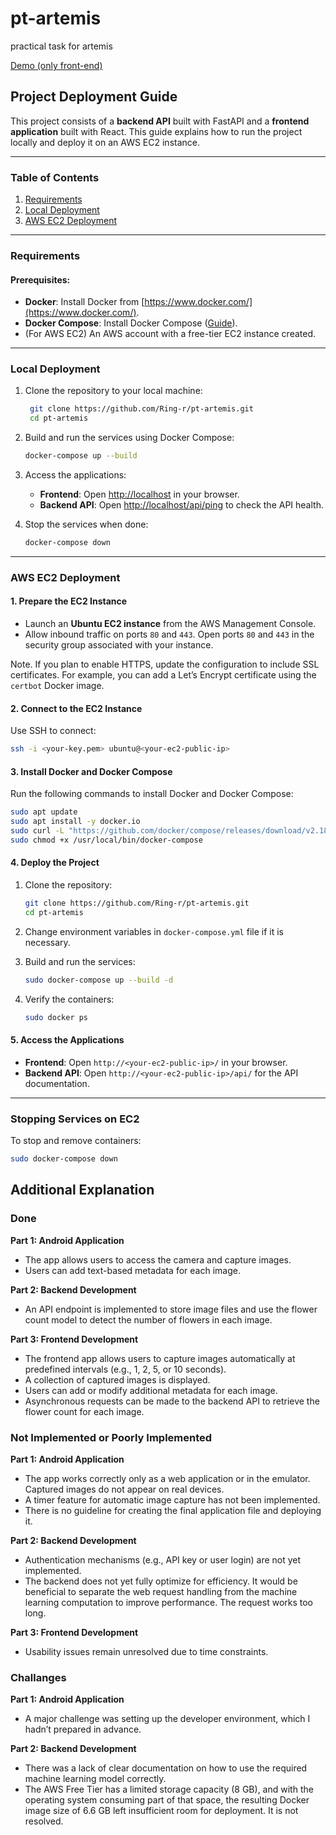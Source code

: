 # pt-artemis
practical task for artemis

[Demo (only front-end)](https://ring-r.github.io/pt-artemis/)

## Project Deployment Guide

This project consists of a **backend API** built with FastAPI and a **frontend application** built with React. This guide explains how to run the project locally and deploy it on an AWS EC2 instance.

---

### **Table of Contents**
1. [Requirements](#requirements)
2. [Local Deployment](#local-deployment)
3. [AWS EC2 Deployment](#aws-ec2-deployment)

---

### **Requirements**

#### Prerequisites:
- **Docker**: Install Docker from [https://www.docker.com/](https://www.docker.com/).
- **Docker Compose**: Install Docker Compose ([Guide](https://docs.docker.com/compose/install/)).
- (For AWS EC2) An AWS account with a free-tier EC2 instance created.

---

### **Local Deployment**

1. Clone the repository to your local machine:
   ```bash
    git clone https://github.com/Ring-r/pt-artemis.git
    cd pt-artemis
   ```

2. Build and run the services using Docker Compose:
   ```bash
   docker-compose up --build
   ```

3. Access the applications:
   - **Frontend**: Open [http://localhost](http://localhost) in your browser.
   - **Backend API**: Open [http://localhost/api/ping](http://localhost/api/ping) to check the API health.

4. Stop the services when done:
   ```bash
   docker-compose down
   ```

---

### **AWS EC2 Deployment**

#### 1. **Prepare the EC2 Instance**
   - Launch an **Ubuntu EC2 instance** from the AWS Management Console.
   - Allow inbound traffic on ports `80` and `443`. Open ports `80` and `443` in the security group associated with your instance.

Note. If you plan to enable HTTPS, update the configuration to include SSL certificates. For example, you can add a Let’s Encrypt certificate using the `certbot` Docker image.

#### 2. **Connect to the EC2 Instance**
   Use SSH to connect:
   ```bash
   ssh -i <your-key.pem> ubuntu@<your-ec2-public-ip>
   ```

#### 3. **Install Docker and Docker Compose**
   Run the following commands to install Docker and Docker Compose:
   ```bash
   sudo apt update
   sudo apt install -y docker.io
   sudo curl -L "https://github.com/docker/compose/releases/download/v2.18.1/docker-compose-$(uname -s)-$(uname -m)" -o /usr/local/bin/docker-compose
   sudo chmod +x /usr/local/bin/docker-compose
   ```

#### 4. **Deploy the Project**
   1. Clone the repository:
      ```bash
      git clone https://github.com/Ring-r/pt-artemis.git
      cd pt-artemis
      ```

   2. Change environment variables in `docker-compose.yml` file if it is necessary.

   3. Build and run the services:
      ```bash
      sudo docker-compose up --build -d
      ```

   4. Verify the containers:
      ```bash
      sudo docker ps
      ```

#### 5. **Access the Applications**
   - **Frontend**: Open `http://<your-ec2-public-ip>/` in your browser.
   - **Backend API**: Open `http://<your-ec2-public-ip>/api/` for the API documentation.

---

### **Stopping Services on EC2**
To stop and remove containers:
```bash
sudo docker-compose down
```

## Additional Explanation

### Done

**Part 1: Android Application**
- The app allows users to access the camera and capture images.
- Users can add text-based metadata for each image.

**Part 2: Backend Development**
- An API endpoint is implemented to store image files and use the flower count model to detect the number of flowers in each image.

**Part 3: Frontend Development**
- The frontend app allows users to capture images automatically at predefined intervals (e.g., 1, 2, 5, or 10 seconds).
- A collection of captured images is displayed.
- Users can add or modify additional metadata for each image.
- Asynchronous requests can be made to the backend API to retrieve the flower count for each image.

### Not Implemented or Poorly Implemented

**Part 1: Android Application**
- The app works correctly only as a web application or in the emulator. Captured images do not appear on real devices.
- A timer feature for automatic image capture has not been implemented.
- There is no guideline for creating the final application file and deploying it.

**Part 2: Backend Development**
- Authentication mechanisms (e.g., API key or user login) are not yet implemented.
- The backend does not yet fully optimize for efficiency. It would be beneficial to separate the web request handling from the machine learning computation to improve performance. The request works too long.

**Part 3: Frontend Development**
- Usability issues remain unresolved due to time constraints.

### Challanges

**Part 1: Android Application**
- A major challenge was setting up the developer environment, which I hadn’t prepared in advance.

**Part 2: Backend Development**
- There was a lack of clear documentation on how to use the required machine learning model correctly.
- The AWS Free Tier has a limited storage capacity (8 GB), and with the operating system consuming part of that space, the resulting Docker image size of 6.6 GB left insufficient room for deployment. It is not resolved.
